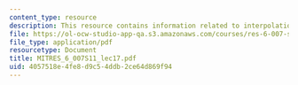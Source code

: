 ```yaml
---
content_type: resource
description: This resource contains information related to interpolation.
file: https://ol-ocw-studio-app-qa.s3.amazonaws.com/courses/res-6-007-signals-and-systems-spring-2011/4057518e4fe8d9c54ddb2ce64d869f94_MITRES_6_007S11_lec17.pdf
file_type: application/pdf
resourcetype: Document
title: MITRES_6_007S11_lec17.pdf
uid: 4057518e-4fe8-d9c5-4ddb-2ce64d869f94
---
```

